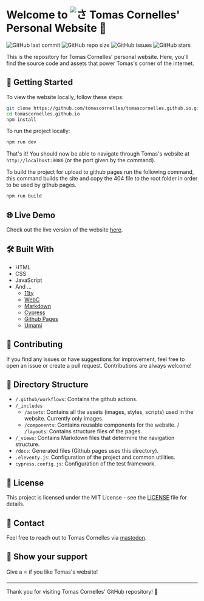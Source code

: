 # Welcome to <img src="https://tomascornelles.com/assets/images/favicon.png" alt="さ"> Tomas Cornelles' Personal Website 👋

![GitHub last commit](https://img.shields.io/github/last-commit/tomascornelles/tomascornelles.github.io)
![GitHub repo size](https://img.shields.io/github/repo-size/tomascornelles/tomascornelles.github.io)
![GitHub issues](https://img.shields.io/github/issues-raw/tomascornelles/tomascornelles.github.io)
![GitHub stars](https://img.shields.io/github/stars/tomascornelles/tomascornelles.github.io?style=social)



This is the repository for Tomas Cornelles' personal website. Here, you'll find the source code and assets that power Tomas's corner of the internet.

## 🚀 Getting Started

To view the website locally, follow these steps:

```bash
git clone https://github.com/tomascornelles/tomascornelles.github.io.git
cd tomascornelles.github.io
npm install
```

To run the project locally:

```bash
npm run dev
```

That's it! You should now be able to navigate through Tomas's website at `http://localhost:8080` (or the port given by the command).

To build the project for upload to github pages run the following command, this command builds the site and copy the 404 file to the root folder in order to be used by github pages.

```bash
npm run build
```

## 🌐 Live Demo

Check out the live version of the website [here](https://tomascornelles.com).

## 🛠️ Built With

- HTML
- CSS
- JavaScript
- And ...
  - [11ty](https://www.11ty.dev/)
  - [WebC](https://www.11ty.dev/docs/languages/webc/)
  - [Markdown](https://www.markdownguide.org/)
  - [Cypress](https://www.cypress.io/)
  - [Github Pages](https://pages.github.com/)
  - [Umami](https://umami.is/)

## 🤝 Contributing

If you find any issues or have suggestions for improvement, feel free to open an issue or create a pull request. Contributions are always welcome!

## 📂 Directory Structure

- `/.github/workflows`: Contains the github actions.
- `/_includes`
  - `/assets`: Contains all the assets (images, styles, scripts) used in the website. Currently only images.
  - `/components`: Contains reusable components for the website.
  / `/layouts`: Contains structure files of the pages.
- `/_views`: Contains Markdown files that determine the navigation structure.
- `/docs`: Generated files (Github pages uses this directory).
- `.eleventy.js`: Configuration of the project and common utilities.
- `cypress.config.js`: Configuration of the test framework.

## 📜 License

This project is licensed under the MIT License - see the [LICENSE](LICENSE) file for details.

## 📧 Contact

Feel free to reach out to Tomas Cornelles via [mastodon](https://mastodon.world/@tomascornelles).

## 🌟 Show your support

Give a ⭐️ if you like Tomas's website!

---

Thank you for visiting Tomas Cornelles' GitHub repository! 🎉
